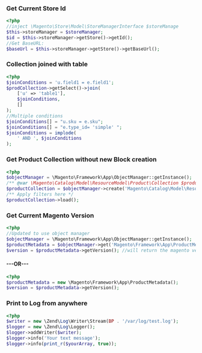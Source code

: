 ### Get Current Store Id
```php
<?php
//inject \Magento\Store\Model\StoreManagerInterface $storeManage
$this->storeManager = $storeManager;
$id = $this->storeManager->getStore()->getId();
//Get BaseURL:
$baseUrl = $this->storeManager->getStore()->getBaseUrl();
```

### Collection joined with table
```php
<?php
$joinConditions = 'u.field1 = e.field1';
$prodCollection->getSelect()->join(
	['u' => 'table1'],
	$joinConditions,
	[]
);
//Multiple conditions
$joinConditions[] = "u.sku = e.sku";
$joinConditions[] = "e.type_id= 'simple' ";
$joinConditions = implode(
	' AND ', $joinConditions
);
```

### Get Product Collection without new Block creation
```php
<?php
$objectManager = \Magento\Framework\App\ObjectManager::getInstance();
/** @var \Magento\Catalog\Model\ResourceModel\Product\Collection $productCollection */
$productCollection = $objectManager->create('Magento\Catalog\Model\ResourceModel\Product\Collection');
/** Apply filters here */
$productCollection->load();
```

### Get Current Magento Version
```php
<?php
//Updated to use object manager
$objectManager = \Magento\Framework\App\ObjectManager::getInstance();
$productMetadata = $objectManager->get('Magento\Framework\App\ProductMetadataInterface');
$version = $productMetadata->getVersion(); //will return the magento version
```
#### ---OR---
```php
<?php
$productMetadata = new \Magento\Framework\App\ProductMetadata();
$version = $productMetadata->getVersion();
```

### Print to Log from anywhere
```php
<?php
$writer = new \Zend\Log\Writer\Stream(BP . '/var/log/test.log');
$logger = new \Zend\Log\Logger();
$logger->addWriter($writer);
$logger->info('Your text message');
$logger->info(print_r($yourArray, true));
```
